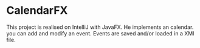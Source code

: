 # CalendarFX

This project is realised on IntelliJ with JavaFX.
He implements an calendar. you can add and modify an event. Events are saved and/or loaded in a XMl file. 
